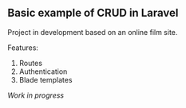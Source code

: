 ## Basic example of CRUD in Laravel

Project in development based on an online film site.

Features:

1. Routes
2. Authentication
3. Blade templates

_Work in progress_
